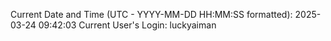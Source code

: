 Current Date and Time (UTC - YYYY-MM-DD HH:MM:SS formatted): 2025-03-24 09:42:03
Current User's Login: luckyaiman
